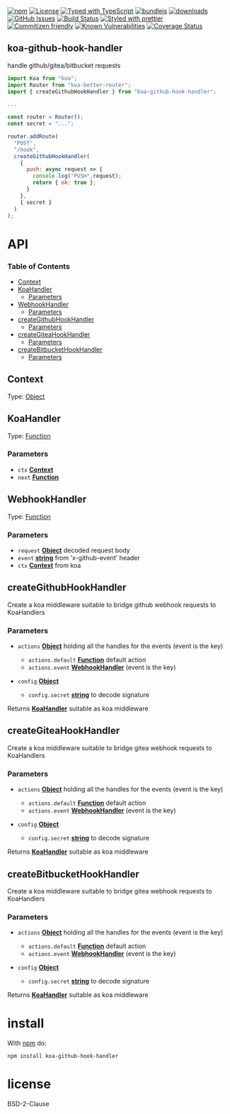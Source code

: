 [![npm](https://img.shields.io/npm/v/koa-github-hook-handler.svg)](https://www.npmjs.com/package/koa-github-hook-handler)
[![License](https://img.shields.io/badge/License-BSD%203--Clause-blue.svg)](https://spdx.org/licenses/0BSD.html)
[![Typed with TypeScript](https://flat.badgen.net/badge/icon/Typed?icon=typescript\&label\&labelColor=blue\&color=555555)](https://typescriptlang.org)
[![bundlejs](https://deno.bundlejs.com/?q=koa-github-hook-handler\&badge=detailed)](https://bundlejs.com/?q=koa-github-hook-handler)
[![downloads](http://img.shields.io/npm/dm/koa-github-hook-handler.svg?style=flat-square)](https://npmjs.org/package/koa-github-hook-handler)
[![GitHub Issues](https://img.shields.io/github/issues/arlac77/koa-github-hook-handler.svg?style=flat-square)](https://github.com/arlac77/koa-github-hook-handler/issues)
[![Build Status](https://img.shields.io/endpoint.svg?url=https%3A%2F%2Factions-badge.atrox.dev%2Farlac77%2Fkoa-github-hook-handler%2Fbadge\&style=flat)](https://actions-badge.atrox.dev/arlac77/koa-github-hook-handler/goto)
[![Styled with prettier](https://img.shields.io/badge/styled_with-prettier-ff69b4.svg)](https://github.com/prettier/prettier)
[![Commitizen friendly](https://img.shields.io/badge/commitizen-friendly-brightgreen.svg)](http://commitizen.github.io/cz-cli/)
[![Known Vulnerabilities](https://snyk.io/test/github/arlac77/koa-github-hook-handler/badge.svg)](https://snyk.io/test/github/arlac77/koa-github-hook-handler)
[![Coverage Status](https://coveralls.io/repos/arlac77/koa-github-hook-handler/badge.svg)](https://coveralls.io/github/arlac77/koa-github-hook-handler)

## koa-github-hook-handler

handle github/gitea/bitbucket requests

<!-- skip-example -->

```js
import Koa from "koa";
import Router from "koa-better-router";
import { createGithubHookHandler } from "koa-github-hook-handler";

...

const router = Router();
const secret = "...";

router.addRoute(
  "POST",
  "/hook",
  createGithubHookHandler(
    {
      push: async request => {
        console.log("PUSH",request);
        return { ok: true };
      }
    },
    { secret }
  )
);
```

# API

<!-- Generated by documentation.js. Update this documentation by updating the source code. -->

### Table of Contents

*   [Context](#context)
*   [KoaHandler](#koahandler)
    *   [Parameters](#parameters)
*   [WebhookHandler](#webhookhandler)
    *   [Parameters](#parameters-1)
*   [createGithubHookHandler](#creategithubhookhandler)
    *   [Parameters](#parameters-2)
*   [createGiteaHookHandler](#creategiteahookhandler)
    *   [Parameters](#parameters-3)
*   [createBitbucketHookHandler](#createbitbuckethookhandler)
    *   [Parameters](#parameters-4)

## Context

Type: [Object](https://developer.mozilla.org/docs/Web/JavaScript/Reference/Global_Objects/Object)

## KoaHandler

Type: [Function](https://developer.mozilla.org/docs/Web/JavaScript/Reference/Statements/function)

### Parameters

*   `ctx` **[Context](#context)**&#x20;
*   `next` **[Function](https://developer.mozilla.org/docs/Web/JavaScript/Reference/Statements/function)**&#x20;

## WebhookHandler

Type: [Function](https://developer.mozilla.org/docs/Web/JavaScript/Reference/Statements/function)

### Parameters

*   `request` **[Object](https://developer.mozilla.org/docs/Web/JavaScript/Reference/Global_Objects/Object)** decoded request body
*   `event` **[string](https://developer.mozilla.org/docs/Web/JavaScript/Reference/Global_Objects/String)** from 'x-github-event' header
*   `ctx` **[Context](#context)** from koa

## createGithubHookHandler

Create a koa middleware suitable to bridge github webhook requests to KoaHandlers

### Parameters

*   `actions` **[Object](https://developer.mozilla.org/docs/Web/JavaScript/Reference/Global_Objects/Object)** holding all the handles for the events (event is the key)

    *   `actions.default` **[Function](https://developer.mozilla.org/docs/Web/JavaScript/Reference/Statements/function)** default action
    *   `actions.event` **[WebhookHandler](#webhookhandler)** (event is the key)
*   `config` **[Object](https://developer.mozilla.org/docs/Web/JavaScript/Reference/Global_Objects/Object)**&#x20;

    *   `config.secret` **[string](https://developer.mozilla.org/docs/Web/JavaScript/Reference/Global_Objects/String)** to decode signature

Returns **[KoaHandler](#koahandler)** suitable as koa middleware

## createGiteaHookHandler

Create a koa middleware suitable to bridge gitea webhook requests to KoaHandlers

### Parameters

*   `actions` **[Object](https://developer.mozilla.org/docs/Web/JavaScript/Reference/Global_Objects/Object)** holding all the handles for the events (event is the key)

    *   `actions.default` **[Function](https://developer.mozilla.org/docs/Web/JavaScript/Reference/Statements/function)** default action
    *   `actions.event` **[WebhookHandler](#webhookhandler)** (event is the key)
*   `config` **[Object](https://developer.mozilla.org/docs/Web/JavaScript/Reference/Global_Objects/Object)**&#x20;

    *   `config.secret` **[string](https://developer.mozilla.org/docs/Web/JavaScript/Reference/Global_Objects/String)** to decode signature

Returns **[KoaHandler](#koahandler)** suitable as koa middleware

## createBitbucketHookHandler

Create a koa middleware suitable to bridge gitea webhook requests to KoaHandlers

### Parameters

*   `actions` **[Object](https://developer.mozilla.org/docs/Web/JavaScript/Reference/Global_Objects/Object)** holding all the handles for the events (event is the key)

    *   `actions.default` **[Function](https://developer.mozilla.org/docs/Web/JavaScript/Reference/Statements/function)** default action
    *   `actions.event` **[WebhookHandler](#webhookhandler)** (event is the key)
*   `config` **[Object](https://developer.mozilla.org/docs/Web/JavaScript/Reference/Global_Objects/Object)**&#x20;

    *   `config.secret` **[string](https://developer.mozilla.org/docs/Web/JavaScript/Reference/Global_Objects/String)** to decode signature

Returns **[KoaHandler](#koahandler)** suitable as koa middleware

# install

With [npm](http://npmjs.org) do:

```shell
npm install koa-github-hook-handler
```

# license

BSD-2-Clause
